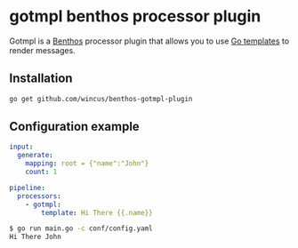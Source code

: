 # gotmpl benthos processor plugin

 Gotmpl is a [Benthos](https://www.benthos.dev/) processor plugin that allows you to use [Go templates](https://golang.org/pkg/text/template/) to render messages.

## Installation

``` sh
go get github.com/wincus/benthos-gotmpl-plugin
```

## Configuration example

``` yaml
input:
  generate:
    mapping: root = {"name":"John"}
    count: 1

pipeline:
  processors:
    - gotmpl:
        template: Hi There {{.name}}
```

```bash
$ go run main.go -c conf/config.yaml
Hi There John
```